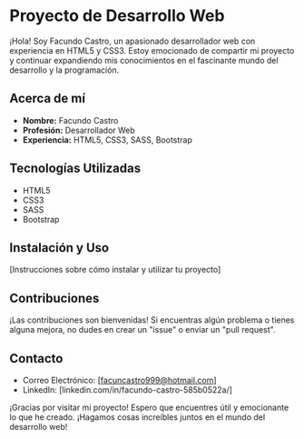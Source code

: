 # Proyecto de Desarrollo Web

¡Hola! Soy Facundo Castro, un apasionado desarrollador web con experiencia en HTML5 y CSS3. Estoy emocionado de compartir mi proyecto y continuar expandiendo mis conocimientos en el fascinante mundo del desarrollo y la programación.

## Acerca de mí

- **Nombre:** Facundo Castro
- **Profesión:** Desarrollador Web
- **Experiencia:** HTML5, CSS3, SASS, Bootstrap

## Tecnologías Utilizadas

- HTML5
- CSS3
- SASS
- Bootstrap

## Instalación y Uso

[Instrucciones sobre cómo instalar y utilizar tu proyecto]

## Contribuciones

¡Las contribuciones son bienvenidas! Si encuentras algún problema o tienes alguna mejora, no dudes en crear un "issue" o enviar un "pull request".

## Contacto

- Correo Electrónico: [facuncastro999@hotmail.com]
- LinkedIn: [linkedin.com/in/facundo-castro-585b0522a/]

¡Gracias por visitar mi proyecto! Espero que encuentres útil y emocionante lo que he creado. ¡Hagamos cosas increíbles juntos en el mundo del desarrollo web!

